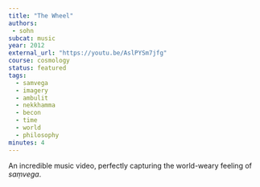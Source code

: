 ```yaml
---
title: "The Wheel"
authors:
 - sohn
subcat: music
year: 2012
external_url: "https://youtu.be/AslPYSm7jfg"
course: cosmology
status: featured
tags:
  - samvega
  - imagery
  - ambulit
  - nekkhamma
  - becon
  - time
  - world
  - philosophy
minutes: 4
---
```


An incredible music video, perfectly capturing the world-weary feeling of *saṃvega*.
